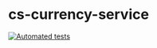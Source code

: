 # cs-currency-service

[![Automated tests](https://github.com/wklein1/cs-currency-service/actions/workflows/python-app.yml/badge.svg?branch=main)](https://github.com/wklein1/cs-currency-service/actions/workflows/python-app.yml)
